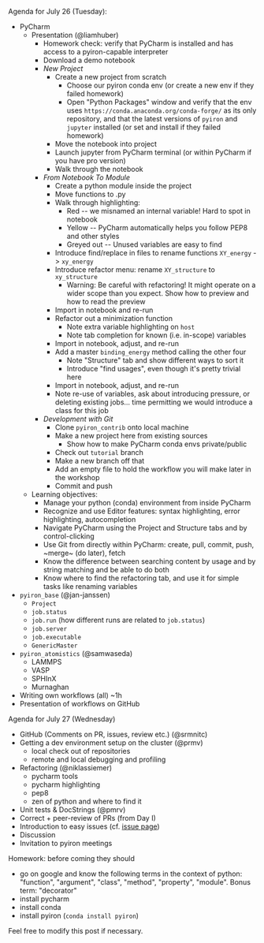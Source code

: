 Agenda for July 26 (Tuesday):
- PyCharm
  - Presentation (@liamhuber)
    - Homework check: verify that PyCharm is installed and has access to a pyiron-capable interpreter
    - Download a demo notebook
    - _New Project_
      - Create a new project from scratch
        - Choose our pyiron conda env (or create a new env if they failed homework)
        - Open "Python Packages" window and verify that the env uses `https://conda.anaconda.org/conda-forge/` as its only repository, and that the latest versions of `pyiron` and `jupyter` installed (or set and install if they failed homework)
      - Move the notebook into project
      - Launch jupyter from PyCharm terminal (or within PyCharm if you have pro version)
      - Walk through the notebook
    - _From Notebook To Module_
      - Create a python module inside the project
      - Move functions to .py
      - Walk through highlighting:
        - Red -- we misnamed an internal variable! Hard to spot in notebook
        - Yellow -- PyCharm automatically helps you follow PEP8 and other styles
        - Greyed out -- Unused variables are easy to find
      - Introduce find/replace in files to rename functions `XY_energy` -> `xy_energy`
      - Introduce refactor menu: rename `XY_structure` to `xy_structure`
        - Warning: Be careful with refactoring! It might operate on a wider scope than you expect. Show how to preview and how to read the preview
      - Import in notebook and re-run
      - Refactor out a minimization function
        - Note extra variable highlighting on `host`
        - Note tab completion for known (i.e. in-scope) variables
      - Import in notebook, adjust, and re-run
      - Add a master `binding_energy` method calling the other four
        - Note "Structure" tab and show different ways to sort it
        - Introduce "find usages", even though it's pretty trivial here
      - Import in notebook, adjust, and re-run
      - Note re-use of variables, ask about introducing pressure, or deleting existing jobs... time permitting we would introduce a class for this job
    - _Development with Git_
      - Clone `pyiron_contrib` onto local machine
      - Make a new project here from existing sources
        - Show how to make PyCharm conda envs private/public
      - Check out `tutorial` branch
      - Make a new branch off that
      - Add an empty file to hold the workflow you will make later in the workshop
      - Commit and push
  - Learning objectives:
    - Manage your python (conda) environment from inside PyCharm
    - Recognize and use Editor features: syntax highlighting, error highlighting, autocompletion
    - Navigate PyCharm using the Project and Structure tabs and by control-clicking
    - Use Git from directly within PyCharm: create, pull, commit, push, ~merge~ (do later), fetch
    - Know the difference between searching content by usage and by string matching and be able to do both
    - Know where to find the refactoring tab, and use it for simple tasks like renaming variables
- `pyiron_base` (@jan-janssen)
  - `Project`
  - `job.status`
  - `job.run` (how different runs are related to `job.status`)
  - `job.server`
  - `job.executable`
  - `GenericMaster`
- `pyiron_atomistics` (@samwaseda)
  - LAMMPS
  - VASP
  - SPHInX
  - Murnaghan
- Writing own workflows (all) ~1h
- Presentation of workflows on GitHub

Agenda for July 27 (Wednesday)
- GitHub (Comments on PR, issues, review etc.) (@srmnitc)
- Getting a dev environment setup on the cluster (@prmv)
  - local check out of repositories
  - remote and local debugging and profiling
- Refactoring (@niklassiemer)
  - pycharm tools
  - pycharm highlighting
  - pep8
  - zen of python and where to find it
- Unit tests & DocStrings (@pmrv)
- Correct + peer-review of PRs (from Day I)
- Introduction to easy issues (cf. [issue page](https://github.com/pyiron/pyiron_atomistics/issues))
- Discussion
- Invitation to pyiron meetings

Homework: before coming they should
- go on google and know the following terms in the context of python: "function", "argument", "class", "method", "property", "module". Bonus term: "decorator"
- install pycharm
- install conda
- install pyiron (`conda install pyiron`)

Feel free to modify this post if necessary.
